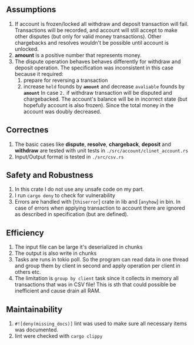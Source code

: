 


## Assumptions

1. If account is frozen/locked all withdraw and deposit transaction will fail. Transactions will be
   recorded, and account will still accept to make other disputes (but only for valid money
   transactions). Other chargebacks and resolves wouldn't be possible until account is unlocked.
2. **amount** is a positive number that represents money.
3. The dispute operation behaves behaves differently for withdraw and deposit operation. The specification was inconsistent in this case because it required:
    1. prepare for reversing a transaction
    2. increase `held` founds by **`amount`** and decrease `avaliable` founds by **`amount`**
In case `2.` if withdraw transaction will be disputed and chargebacked. The account's balance will be in
incorrect state (but hopefully account is also frozen). Since the total money in the account was doubly decreased.

## Correctnes

1. The basic cases like **dispute**, **resolve**, **chargeback**, **deposit** and **withdraw** are tested with unit tests in `./src/account/clinet_account.rs`
2. Input/Output format is tested in `./src/csv.rs`

## Safety and Robustness
1. In this crate I do not use any unsafe code on my part.
2. I run `cargo deny` to check for vulnerability
3. Errors are handled with [`thiserror`] crate in lib and [`anyhow`] in bin. In case of errors when applying transaction to account there are ignored as described in specification (but are defined).

## Efficiency
1. The input file can be large it's deserialized in chunks
2. The output is also write in chunks
3. Tasks are runs in tokio poll. So the program can read data in one thread and group them by client in second and apply operation per client in others etc.
4. The limitation is `group by client` task since it collects in memory all transactions that was in CSV file! This is sth that could possible be inefficient and cause drain all RAM.

## Maintainability
1. `#![deny(missing_docs)]` lint was used to make sure all necessary items was documented.
2. lint were checked with `cargo clippy` 
